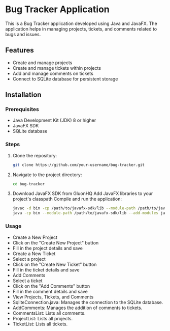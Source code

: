 # Bug Tracker Application

This is a Bug Tracker application developed using Java and JavaFX. The application helps in managing projects, tickets, and comments related to bugs and issues.

## Features
- Create and manage projects
- Create and manage tickets within projects
- Add and manage comments on tickets
- Connect to SQLite database for persistent storage

## Installation

### Prerequisites
- Java Development Kit (JDK) 8 or higher
- JavaFX SDK
- SQLite database

### Steps
1. Clone the repository:
   ```sh
   git clone https://github.com/your-username/bug-tracker.git
   
2. Navigate to the project directory:
   ```sh
   cd bug-tracker

3. Download JavaFX SDK from GluonHQ
   Add JavaFX libraries to your project's classpath
   Compile and run the application:

   ```sh
   javac -d bin -cp /path/to/javafx-sdk/lib --module-path /path/to/javafx-sdk/lib --add-modules javafx.controls,javafx.fxml src/*.java
   java -cp bin --module-path /path/to/javafx-sdk/lib --add-modules javafx.controls,javafx.fxml Main

### Usage
- Create a New Project
- Click on the "Create New Project" button
- Fill in the project details and save
- Create a New Ticket
- Select a project
- Click on the "Create New Ticket" button
- Fill in the ticket details and save
- Add Comments
- Select a ticket
- Click on the "Add Comments" button
- Fill in the comment details and save
- View Projects, Tickets, and Comments
- SqliteConnection.java: Manages the connection to the SQLite database.
- AddComments: Manages the addition of comments to tickets.
- CommentsList: Lists all comments.
- ProjectList: Lists all projects.
- TicketList: Lists all tickets.
